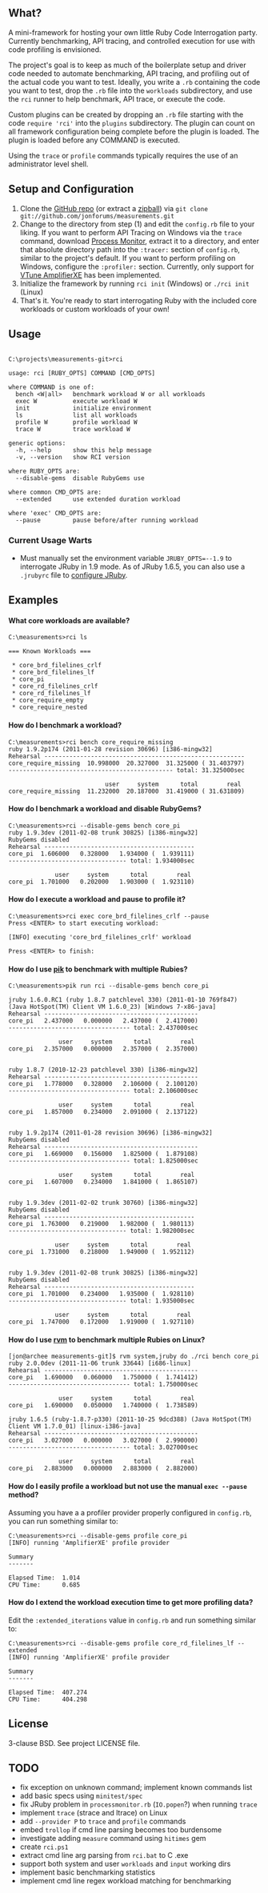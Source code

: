 ## What?

A mini-framework for hosting your own little Ruby Code Interrogation party.
Currently benchmarking, API tracing, and controlled execution for use with
code profiling is envisioned.

The project's goal is to keep as much of the boilerplate setup and driver code
needed to automate benchmarking, API tracing, and profiling out of the actual
code you want to test. Ideally, you write a `.rb` containing the code you want
to test, drop the `.rb` file into the `workloads` subdirectory, and use the
`rci` runner to help benchmark, API trace, or execute the code.

Custom plugins can be created by dropping an `.rb` file starting with the code
`require 'rci'` into the `plugins` subdirectory. The plugin can count on all
framework configuration being complete before the plugin is loaded. The plugin
is loaded before any COMMAND is executed.

Using the `trace` or `profile` commands typically requires the use of an
administrator level shell.

## Setup and Configuration

1. Clone the [GitHub repo](http://github.com/jonforums/measurements)
   (or extract a [zipball](http://github.com/jonforums/measurements/zipball/master))
   via `git clone git://github.com/jonforums/measurements.git`
2. Change to the directory from step (1) and edit the `config.rb` file to your
   liking. If you want to perform API Tracing on Windows via the `trace` command,
   download [Process Monitor](http://technet.microsoft.com/en-us/sysinternals/bb896645),
   extract it to a directory, and enter that absolute directory path into the
   `:tracer:` section of `config.rb`, similar to the project's default. If you
   want to perform profiling on Windows, configure the `:profiler:` section.
   Currently, only support for [VTune AmplifierXE](http://software.intel.com/en-us/articles/intel-vtune-amplifier-xe/)
   has been implemented.
3. Initialize the framework by running `rci init` (Windows) or `./rci init` (Linux)
4. That's it. You're ready to start interrogating Ruby with the included core
   workloads or custom workloads of your own!

## Usage

<pre><code>
C:\projects\measurements-git>rci

usage: rci [RUBY_OPTS] COMMAND [CMD_OPTS]

where COMMAND is one of:
  bench &lt;W|all&gt;   benchmark workload W or all workloads
  exec W          execute workload W
  init            initialize environment
  ls              list all workloads
  profile W       profile workload W
  trace W         trace workload W

generic options:
  -h, --help      show this help message
  -v, --version   show RCI version

where RUBY_OPTS are:
  --disable-gems  disable RubyGems use

where common CMD_OPTS are:
  --extended      use extended duration workload

where 'exec' CMD_OPTS are:
  --pause         pause before/after running workload
</code></pre>

### Current Usage Warts

* Must manually set the environment variable `JRUBY_OPTS=--1.9` to
  interrogate JRuby in 1.9 mode. As of JRuby 1.6.5, you can also use a
  `.jrubyrc` file to [configure JRuby](https://github.com/jruby/jruby/wiki/ConfiguringJRuby).

## Examples

#### What core workloads are available?

    C:\measurements>rci ls
    
    === Known Workloads ===

     * core_brd_filelines_crlf
     * core_brd_filelines_lf
     * core_pi
     * core_rd_filelines_crlf
     * core_rd_filelines_lf
     * core_require_empty
     * core_require_nested

#### How do I benchmark a workload?

    C:\measurements>rci bench core_require_missing
    ruby 1.9.2p174 (2011-01-28 revision 30696) [i386-mingw32]
    Rehearsal --------------------------------------------------------
    core_require_missing  10.998000  20.327000  31.325000 ( 31.403797)
    ---------------------------------------------- total: 31.325000sec
    
                               user     system      total        real
    core_require_missing  11.232000  20.187000  31.419000 ( 31.631809)

#### How do I benchmark a workload and disable RubyGems?

    C:\measurements>rci --disable-gems bench core_pi
    ruby 1.9.3dev (2011-02-08 trunk 30825) [i386-mingw32]
    RubyGems disabled
    Rehearsal ------------------------------------------
    core_pi  1.606000   0.328000   1.934000 (  1.939111)
    --------------------------------- total: 1.934000sec
    
                 user     system      total        real
    core_pi  1.701000   0.202000   1.903000 (  1.923110)

#### How do I execute a workload and pause to profile it?

    C:\measurements>rci exec core_brd_filelines_crlf --pause
    Press <ENTER> to start executing workload:
    
    [INFO] executing 'core_brd_filelines_crlf' workload
    
    Press <ENTER> to finish:

#### How do I use [pik](https://github.com/vertiginous/pik) to benchmark with multiple Rubies?

    C:\measurements>pik run rci --disable-gems bench core_pi
    
    jruby 1.6.0.RC1 (ruby 1.8.7 patchlevel 330) (2011-01-10 769f847)
    (Java HotSpot(TM) Client VM 1.6.0_23) [Windows 7-x86-java]
    Rehearsal -------------------------------------------
    core_pi   2.437000   0.000000   2.437000 (  2.417000)
    ---------------------------------- total: 2.437000sec
    
                  user     system      total        real
    core_pi   2.357000   0.000000   2.357000 (  2.357000)
    
    
    ruby 1.8.7 (2010-12-23 patchlevel 330) [i386-mingw32]
    Rehearsal -------------------------------------------
    core_pi   1.778000   0.328000   2.106000 (  2.100120)
    ---------------------------------- total: 2.106000sec
    
                  user     system      total        real
    core_pi   1.857000   0.234000   2.091000 (  2.137122)
    
    
    ruby 1.9.2p174 (2011-01-28 revision 30696) [i386-mingw32]
    RubyGems disabled
    Rehearsal -------------------------------------------
    core_pi   1.669000   0.156000   1.825000 (  1.879108)
    ---------------------------------- total: 1.825000sec
    
                  user     system      total        real
    core_pi   1.607000   0.234000   1.841000 (  1.865107)
    
    
    ruby 1.9.3dev (2011-02-02 trunk 30760) [i386-mingw32]
    RubyGems disabled
    Rehearsal ------------------------------------------
    core_pi  1.763000   0.219000   1.982000 (  1.980113)
    --------------------------------- total: 1.982000sec
    
                 user     system      total        real
    core_pi  1.731000   0.218000   1.949000 (  1.952112)
    
    
    ruby 1.9.3dev (2011-02-08 trunk 30825) [i386-mingw32]
    RubyGems disabled
    Rehearsal ------------------------------------------
    core_pi  1.701000   0.234000   1.935000 (  1.928110)
    --------------------------------- total: 1.935000sec
    
                 user     system      total        real
    core_pi  1.747000   0.172000   1.919000 (  1.927110)

#### How do I use [rvm](http://rvm.beginrescueend.com) to benchmark multiple Rubies on Linux?

    [jon@archee measurements-git]$ rvm system,jruby do ./rci bench core_pi
    ruby 2.0.0dev (2011-11-06 trunk 33644) [i686-linux]
    Rehearsal -------------------------------------------
    core_pi   1.690000   0.060000   1.750000 (  1.741412)
    ---------------------------------- total: 1.750000sec
    
                  user     system      total        real
    core_pi   1.690000   0.050000   1.740000 (  1.738589)
    
    jruby 1.6.5 (ruby-1.8.7-p330) (2011-10-25 9dcd388) (Java HotSpot(TM) Client VM 1.7.0_01) [linux-i386-java]
    Rehearsal -------------------------------------------
    core_pi   3.027000   0.000000   3.027000 (  2.990000)
    ---------------------------------- total: 3.027000sec
    
                  user     system      total        real
    core_pi   2.883000   0.000000   2.883000 (  2.882000)

#### How do I easily profile a workload but not use the manual `exec --pause` method?

Assuming you have a a profiler provider properly configured in
`config.rb`, you can run something similar to:

    C:\measurements>rci --disable-gems profile core_pi
    [INFO] running 'AmplifierXE' profile provider

    Summary
    -------

    Elapsed Time:  1.014
    CPU Time:      0.685

#### How do I extend the workload execution time to get more profiling data?

Edit the `:extended_iterations` value in `config.rb` and run something
similar to:

    C:\measurements>rci --disable-gems profile core_rd_filelines_lf --extended
    [INFO] running 'AmplifierXE' profile provider

    Summary
    -------

    Elapsed Time:  407.274
    CPU Time:      404.298

## License

3-clause BSD. See project LICENSE file.

## TODO

* fix exception on unknown command; implement known commands list
* add basic specs using `minitest/spec`
* fix JRuby problem in `processmonitor.rb` (`IO.popen`?) when running `trace`
* implement `trace` (strace and ltrace) on Linux
* add `--provider P` to `trace` and `profile` commands
* embed `trollop` if cmd line parsing becomes too burdensome
* investigate adding `measure` command using `hitimes` gem
* create `rci.ps1`
* extract cmd line arg parsing from `rci.bat` to C .exe
* support both system and user `workloads` and `input` working dirs
* implement basic benchmarking statistics
* implement cmd line regex workload matching for benchmarking
